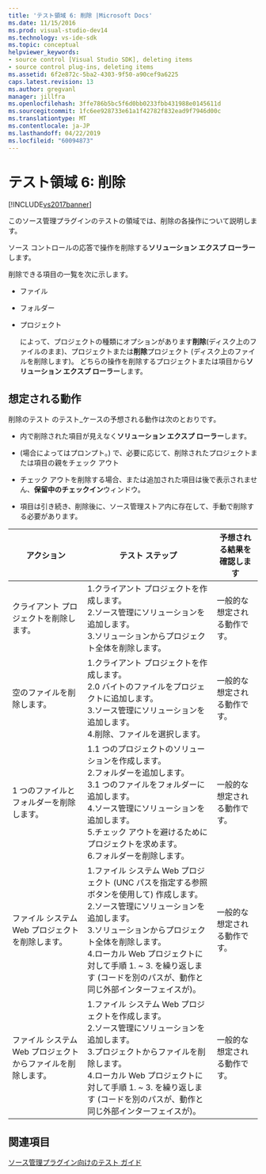 ```yaml
---
title: 'テスト領域 6: 削除 |Microsoft Docs'
ms.date: 11/15/2016
ms.prod: visual-studio-dev14
ms.technology: vs-ide-sdk
ms.topic: conceptual
helpviewer_keywords:
- source control [Visual Studio SDK], deleting items
- source control plug-ins, deleting items
ms.assetid: 6f2e872c-5ba2-4303-9f50-a90cef9a6225
caps.latest.revision: 13
ms.author: gregvanl
manager: jillfra
ms.openlocfilehash: 3ffe786b5bc5f6d0bb0233fbb431988e0145611d
ms.sourcegitcommit: 1fc6ee928733e61a1f42782f832ead9f7946d00c
ms.translationtype: MT
ms.contentlocale: ja-JP
ms.lasthandoff: 04/22/2019
ms.locfileid: "60094873"
---
```

# <a name="test-area-6-delete"></a>テスト領域 6: 削除
[!INCLUDE[vs2017banner](../../includes/vs2017banner.md)]

このソース管理プラグインのテストの領域では、削除の各操作について説明します。  
  
 ソース コントロールの応答で操作を削除する**ソリューション エクスプ ローラー**します。  
  
 削除できる項目の一覧を次に示します。  
  
- ファイル  
  
- フォルダー  
  
- プロジェクト  
  
  によって、プロジェクトの種類にオプションがあります**削除**(ディスク上のファイルのまま)、プロジェクトまたは**削除**プロジェクト (ディスク上のファイルを削除します)。 どちらの操作を削除するプロジェクトまたは項目から**ソリューション エクスプ ローラー**します。  
  
## <a name="expected-behavior"></a>想定される動作  
 削除のテスト のテスト_ケースの予想される動作は次のとおりです。  
  
- 内で削除された項目が見えなく**ソリューション エクスプ ローラー**します。  
  
- (場合によってはプロンプト。) で、必要に応じて、削除されたプロジェクトまたは項目の親をチェック アウト  
  
- チェック アウトを削除する場合、または追加された項目は後で表示されません、**保留中のチェックイン**ウィンドウ。  
  
- 項目は引き続き、削除後に、ソース管理ストア内に存在して、手動で削除する必要があります。  
  
|アクション|テスト ステップ|予想される結果を確認します|  
|------------|----------------|--------------------------------|  
|クライアント プロジェクトを削除します。|1.クライアント プロジェクトを作成します。<br />2.ソース管理にソリューションを追加します。<br />3.ソリューションからプロジェクト全体を削除します。|一般的な想定される動作です。|  
|空のファイルを削除します。|1.クライアント プロジェクトを作成します。<br />2.0 バイトのファイルをプロジェクトに追加します。<br />3.ソース管理にソリューションを追加します。<br />4.削除、ファイルを選択します。|一般的な想定される動作です。|  
|1 つのファイルとフォルダーを削除します。|1.1 つのプロジェクトのソリューションを作成します。<br />2.フォルダーを追加します。<br />3.1 つのファイルをフォルダーに追加します。<br />4.ソース管理にソリューションを追加します。<br />5.チェック アウトを避けるためにプロジェクトを求めます。<br />6.フォルダーを削除します。|一般的な想定される動作です。|  
|ファイル システム Web プロジェクトを削除します。|1.ファイル システム Web プロジェクト (UNC パスを指定する参照ボタンを使用して) 作成します。<br />2.ソース管理にソリューションを追加します。<br />3.ソリューションからプロジェクト全体を削除します。<br />4.ローカル Web プロジェクトに対して手順 1. ~ 3. を繰り返します (コードを別のパスが、動作と同じ外部インターフェイスが)。|一般的な想定される動作です。|  
|ファイル システム Web プロジェクトからファイルを削除します。|1.ファイル システム Web プロジェクトを作成します。<br />2.ソース管理にソリューションを追加します。<br />3.プロジェクトからファイルを削除します。<br />4.ローカル Web プロジェクトに対して手順 1. ~ 3. を繰り返します (コードを別のパスが、動作と同じ外部インターフェイスが)。|一般的な想定される動作です。|  
  
## <a name="see-also"></a>関連項目  
 [ソース管理プラグイン向けのテスト ガイド](../../extensibility/internals/test-guide-for-source-control-plug-ins.md)
